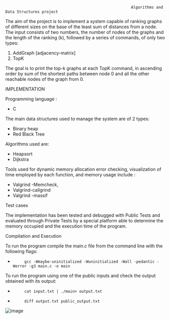                                                            Algorithms and Data Structures project

The aim of the project is to implement a system capable of ranking graphs of different sizes on the base of the least sum of distances from a node.
The input consists of two numbers, the number of nodes of the graphs and the length of the
ranking (k), followed by a series of commands, of only two types:
1. AddGraph [adjacency-matrix]
2. TopK

The goal is to print the top-k graphs at each TopK command, in ascending order by
sum of the shortest paths between node 0 and all the other reachable nodes of the graph
from 0.

IMPLEMENTATION

Programming language :
-	C


The main data structures used to manage the system are of 2 types: 

-	Binary heap
-	Red Black Tree

Algorithms used are:
-	Heapsort
-	Dijkstra

Tools used for dynamic memory allocation error checking, visualization of time employed by each function, and memory usage include :
-	 Valgrind -Memcheck,
-	 Valgrind-callgrind
-	 Valgrind -massif 

Test cases

The implementation has been tested and debugged with Public Tests and evaluated through Private Tests by a special platform able to determine the memory occupied and the execution time of the program. 

Compilation and Execution

To run the program compile the main.c file from the command line with the following flags:

-          gcc -Wmaybe-uninitialized -Wuninitialized -Wall -pedantic -Werror -g3 main.c -o main 
To run the program using one of the public inputs and check the output obtained with its output: 
-          cat input.txt | ./main> output.txt 
-          diff output.txt public_output.txt


![image](https://user-images.githubusercontent.com/61747783/155986022-d56c1d2f-7120-4d6a-a264-74c3524899a4.png)

